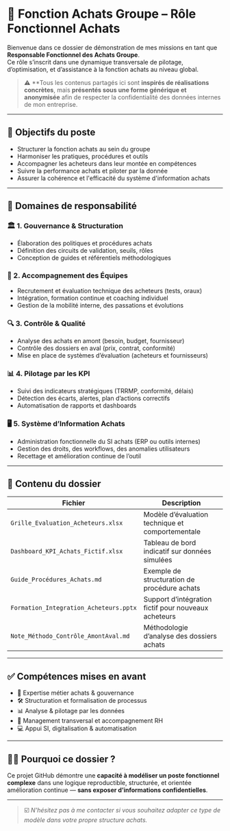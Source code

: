 # 🧭 Fonction Achats Groupe – Rôle Fonctionnel Achats

Bienvenue dans ce dossier de démonstration de mes missions en tant que **Responsable Fonctionnel des Achats Groupe**.  
Ce rôle s’inscrit dans une dynamique transversale de pilotage, d’optimisation, et d’assistance à la fonction achats au niveau global.


> ⚠️ **Tous les contenus partagés ici sont **inspirés de réalisations concrètes**, mais **présentés sous une forme générique et anonymisée** afin de respecter la confidentialité des données internes de mon entreprise.

---

## 🎯 Objectifs du poste

- Structurer la fonction achats au sein du groupe
- Harmoniser les pratiques, procédures et outils
- Accompagner les acheteurs dans leur montée en compétences
- Suivre la performance achats et piloter par la donnée
- Assurer la cohérence et l'efficacité du système d'information achats

---

## 🧩 Domaines de responsabilité

### 🏛️ 1. Gouvernance & Structuration
- Élaboration des politiques et procédures achats
- Définition des circuits de validation, seuils, rôles
- Conception de guides et référentiels méthodologiques

### 👥 2. Accompagnement des Équipes
- Recrutement et évaluation technique des acheteurs (tests, oraux)
- Intégration, formation continue et coaching individuel
- Gestion de la mobilité interne, des passations et évolutions

### 🔍 3. Contrôle & Qualité
- Analyse des achats en amont (besoin, budget, fournisseur)
- Contrôle des dossiers en aval (prix, contrat, conformité)
- Mise en place de systèmes d’évaluation (acheteurs et fournisseurs)

### 📊 4. Pilotage par les KPI
- Suivi des indicateurs stratégiques (TRRMP, conformité, délais)
- Détection des écarts, alertes, plan d’actions correctifs
- Automatisation de rapports et dashboards

### 🖥️ 5. Système d’Information Achats
- Administration fonctionnelle du SI achats (ERP ou outils internes)
- Gestion des droits, des workflows, des anomalies utilisateurs
- Recettage et amélioration continue de l’outil

---

## 📄 Contenu du dossier

| Fichier                                 | Description |
|----------------------------------------|-------------|
| `Grille_Evaluation_Acheteurs.xlsx`     | Modèle d’évaluation technique et comportementale |
| `Dashboard_KPI_Achats_Fictif.xlsx`     | Tableau de bord indicatif sur données simulées |
| `Guide_Procédures_Achats.md`           | Exemple de structuration de procédure achats |
| `Formation_Integration_Acheteurs.pptx` | Support d’intégration fictif pour nouveaux acheteurs |
| `Note_Méthodo_Contrôle_AmontAval.md`   | Méthodologie d’analyse des dossiers achats |


---

## ✅ Compétences mises en avant

- 🧠 Expertise métier achats & gouvernance
- 🛠 Structuration et formalisation de processus
- 📊 Analyse & pilotage par les données
- 👥 Management transversal et accompagnement RH
- 💻 Appui SI, digitalisation & automatisation

---

## 👨‍💼 Pourquoi ce dossier ?

Ce projet GitHub démontre une **capacité à modéliser un poste fonctionnel complexe** dans une logique reproductible, structurée, et orientée amélioration continue — **sans exposer d’informations confidentielles**.

---

> ☑️ *N'hésitez pas à me contacter si vous souhaitez adapter ce type de modèle dans votre propre structure achats.*

